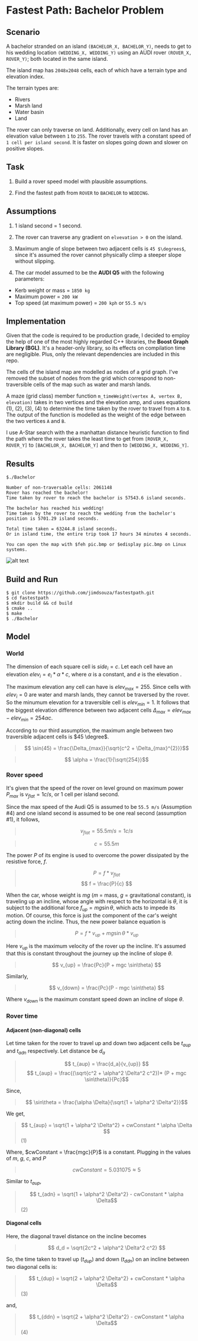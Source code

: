 # Fastest Path: Bachelor Problem

## Scenario

A bachelor stranded on an island `(BACHELOR_X, BACHELOR_Y)`, needs to get to his wedding location `(WEDDING_X, WEDDING_Y)` using an AUDI rover `(ROVER_X, ROVER_Y)`; both located in the same island.

The island map has `2048x2048` cells, each of which have a terrain type and elevation index.

The terrain types are:
* Rivers
* Marsh land
* Water basin
* Land

The rover can only traverse on land. Additionally, every cell on land has an elevation value between `1` to `255`. The rover travels with a constant speed of `1 cell per island second`. It is faster on slopes going down and slower on positive slopes.

## Task

1. Build a rover speed model with plausible assumptions.

2. Find the fastest path from `ROVER` to `BACHELOR` to `WEDDING`.

## Assumptions

1. 1 island second = 1 second.

2. The rover can traverse any gradient on `elvevation > 0` on the island.

3. Maximum angle of slope between two adjacent cells is `45 $\degrees$`, since it's assumed the rover cannot physically climp a steeper slope without slipping.

4. The car model assumed to be the **AUDI Q5** with the following parameters:
  * Kerb weight or mass = `1850 kg`
  * Maximum power = `200 kW`
  * Top speed (at maximum power) = `200 kph` or `55.5 m/s`

## Implementation

Given that the code is required to be production grade, I decided to employ the help of one of the most highly regarded C++ libraries, the **Boost Graph Library (BGL)**. It's a header-only library, so its effects on compilation time are negligible. Plus, only the relevant dependencies are included in this repo.

The cells of the island map are modelled as nodes of a grid graph. I've removed the subset of nodes  from the grid which correspond to non-traversible cells of the map such as water and marsh lands.

A maze (grid class) member function `m_timeWeight(vertex A, vertex B, elevation)` takes in two vertices and the elevation amp, and uses equations (1), (2), (3), (4) to determine the time taken by the rover to travel from `A` to `B`. The output of the function is modelled as the weight of the edge between the two vertices `A` and `B`.

I use A-Star search with the a manhattan distance heuristic function to find the path where the rover takes the least time to get from `[ROVER_X, ROVER_Y]` to `[BACHELOR_X, BACHELOR_Y]` and then to `[WEDDING_X, WEDDING_Y]`.

## Results

```
$./Bachelor

Number of non-traversable cells: 2061148
Rover has reached the bachelor!
Time taken by rover to reach the bachelor is 57543.6 island seconds.

The bachelor has reached his wedding!
Time taken by the rover to reach the wedding from the bachelor's position is 5701.29 island seconds.

Total time taken = 63244.8 island seconds.
Or in island time, the entire trip took 17 hours 34 minutes 4 seconds.

You can open the map with $feh pic.bmp or $edisplay pic.bmp on Linux systems.

```
![alt text](fastestPath.bmp "Fastest Path")

## Build and Run
```
$ git clone https://github.com/jimdsouza/fastestpath.git
$ cd fastestpath
$ mkdir build && cd build
$ cmake ..
$ make
$ ./Bachelor
```

## Model

### **World**

The dimension of each square cell is $side_i = c$. Let each cell have an elevation $elev_i = e_i * \alpha * c$, where $\alpha$ is a constant, and $e$ is the elevation  . 

The maximum elevation any cell can have is $elev_{max} = 255$. Since cells with $elev_i = 0$ are water and marsh lands, they cannot be traversed by the rover. So the minumum elevation for a traversible cell is $elev_{min} = 1$. It follows that the biggest elevation difference between two adjacent cells $\Delta_{max} = elev_{max} - elev_{min} = 254 \alpha c$.

According to our third assumption, the maximum angle between two traversible adjacent cells is $45 \degree$. 

>$$ \sin(45) = \frac{\Delta_{max}}{\sqrt{c^2 + \Delta_{max}^{2}}}$$

>$$ \alpha = \frac{1}{\sqrt{254}}$$


### **Rover speed**

It's given that the speed of the rover on level ground on maximum power $P_{max}$ is $v_{flat} = 1 c/s$, or 1 cell per island second.

Since the max speed of the Audi Q5 is assumed to be `55.5 m/s` (Assumption #4) and one island second is assumed to be one real second (assumption #1), it follows,

>$$ v_{flat} = 55.5 m/s = 1 c/s$$

>$$ c = 55.5 m $$

The power $P$ of its engine is used to overcome the power dissipated by the resistive force, $f$.

>$$ P = f * v_{flat} $$
>$$ f = \frac{P}{c} $$

When the car, whose weight is $mg$ ($m$ = mass, $g$ = gravitational constant), is traveling up an incline, whose angle with respect to the horizontal is $\theta$, it is subject to the additional force  $f_{up}= mg \sin\theta$, which acts to impede its motion. Of course, this force is just the component of the car's weight acting down the incline. Thus, the new power balance equation is

>$$ P = f * v_{up} + mg \sin\theta * v_{up}$$

Here $v_{up}$ is the maximum velocity of the rover up the incline. It's assumed that this is constant throughout the journey up the incline of slope $\theta$.

>$$ v_{up} = \frac{Pc}{P + mgc \sin\theta} $$

Similarly,

>$$ v_{down} = \frac{Pc}{P - mgc \sin\theta} $$

Where $v_{down}$ is the maximum constant speed down an incline of slope $\theta$.

### **Rover time**

#### Adjacent (non-diagonal) cells

Let time taken for the rover to travel up and down two adjacent cells be $t_{aup}$ and $t_{adn}$ respectively. Let distance be $d_{a}$

>$$ t_{aup} = \frac{d_a}{v_{up}} $$
>$$ t_{aup} = \frac{(\sqrt{c^2 + \alpha^2 \Delta^2 c^2})* (P + mgc \sin\theta)}{Pc}$$

Since, 

>$$ \sin\theta  = \frac{\alpha \Delta}{\sqrt{1 + \alpha^2 \Delta^2}}$$

We get,

>$$ t_{aup} = \sqrt{1 + \alpha^2 \Delta^2} + cwConstant * \alpha \Delta $$(1)

Where, $cwConstant = \frac{mgc}{P}$ is a constant. Plugging in the values of $m$, $g$, $c$, and $P$

>$$ cwConstant = 5.031075 \approx 5 $$ 

Similar to $t_{aup}$,

>$$ t_{adn} = \sqrt{1 + \alpha^2 \Delta^2} - cwConstant * \alpha \Delta$$(2)

#### Diagonal cells

Here, the diagonal travel distance on the incline becomes

>$$ d_d = \sqrt{2c^2 + \alpha^2 \Delta^2 c^2} $$

So, the time taken to travel up ($t_{dup}$) and down ($t_{ddn}$) on an incline between two diagonal cells is:

>$$ t_{dup} = \sqrt{2 + \alpha^2 \Delta^2} + cwConstant * \alpha \Delta$$(3)

and,

>$$ t_{ddn} = \sqrt{2 + \alpha^2 \Delta^2} - cwConstant * \alpha \Delta$$(4)

